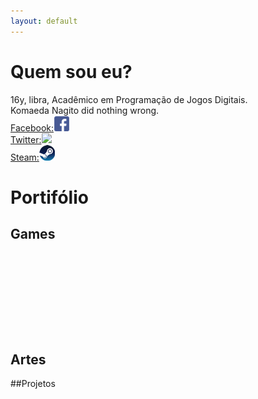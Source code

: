 ```yaml
---
layout: default
---
```

# Quem sou eu?  
16y, libra, Acadêmico em Programação de Jogos Digitais.  
Komaeda Nagito did nothing wrong.  
[Facebook:![](facebook.png)](https://www.facebook.com/pqpsamia)  
[Twitter:![](Twitter:.png)](https://twitter.com/pqpsamia)  
[Steam:![](Steam.png)](http://steamcommunity.com/id/pqpsamia)  
# Portifólio

## Games


#### 
[![]()]()


#### 

[![]()]()


#### 

[![]()]()

#### 

[![]()]()

## Artes

##Projetos
